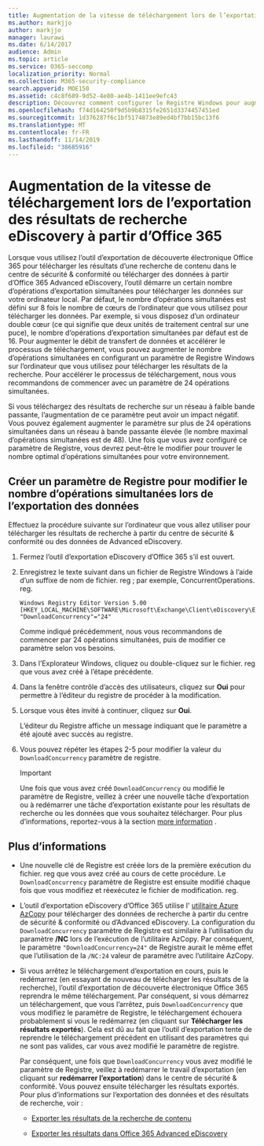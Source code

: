 ```yaml
---
title: Augmentation de la vitesse de téléchargement lors de l’exportation des résultats de recherche eDiscovery à partir d’Office 365
ms.author: markjjo
author: markjjo
manager: laurawi
ms.date: 6/14/2017
audience: Admin
ms.topic: article
ms.service: O365-seccomp
localization_priority: Normal
ms.collection: M365-security-compliance
search.appverid: MOE150
ms.assetid: c4c8f689-9d52-4e80-ae4b-1411ee9efc43
description: Découvrez comment configurer le Registre Windows pour augmenter le débit des données lors du téléchargement des résultats de recherche et des données de recherche à partir du centre de conformité & de sécurité et de la fonctionnalité eDiscovery avancée dans Office 365.
ms.openlocfilehash: f74d164250f9d5b9b8315fe2651d3374457451ed
ms.sourcegitcommit: 1d376287f6c1bf5174873e89ed4bf7bb15bc13f6
ms.translationtype: MT
ms.contentlocale: fr-FR
ms.lasthandoff: 11/14/2019
ms.locfileid: "38685916"
---
```

# <a name="increase-the-download-speed-when-exporting-ediscovery-search-results-from-office-365"></a>Augmentation de la vitesse de téléchargement lors de l’exportation des résultats de recherche eDiscovery à partir d’Office 365

Lorsque vous utilisez l’outil d’exportation de découverte électronique Office 365 pour télécharger les résultats d’une recherche de contenu dans le centre de sécurité & conformité ou télécharger des données à partir d’Office 365 Advanced eDiscovery, l’outil démarre un certain nombre d’opérations d’exportation simultanées pour télécharger les données sur votre ordinateur local. Par défaut, le nombre d’opérations simultanées est défini sur 8 fois le nombre de cœurs de l’ordinateur que vous utilisez pour télécharger les données. Par exemple, si vous disposez d’un ordinateur double cœur (ce qui signifie que deux unités de traitement central sur une puce), le nombre d’opérations d’exportation simultanées par défaut est de 16. Pour augmenter le débit de transfert de données et accélérer le processus de téléchargement, vous pouvez augmenter le nombre d’opérations simultanées en configurant un paramètre de Registre Windows sur l’ordinateur que vous utilisez pour télécharger les résultats de la recherche. Pour accélérer le processus de téléchargement, nous vous recommandons de commencer avec un paramètre de 24 opérations simultanées.
  
Si vous téléchargez des résultats de recherche sur un réseau à faible bande passante, l’augmentation de ce paramètre peut avoir un impact négatif. Vous pouvez également augmenter le paramètre sur plus de 24 opérations simultanées dans un réseau à bande passante élevée (le nombre maximal d’opérations simultanées est de 48). Une fois que vous avez configuré ce paramètre de Registre, vous devrez peut-être le modifier pour trouver le nombre optimal d’opérations simultanées pour votre environnement.
  
## <a name="create-a-registry-setting-to-change-the-number-of-concurrent-operations-when-exporting-data"></a>Créer un paramètre de Registre pour modifier le nombre d’opérations simultanées lors de l’exportation des données

Effectuez la procédure suivante sur l’ordinateur que vous allez utiliser pour télécharger les résultats de recherche à partir du centre de sécurité & conformité ou des données de Advanced eDiscovery.
  
1. Fermez l’outil d’exportation eDiscovery d’Office 365 s’il est ouvert. 
    
2. Enregistrez le texte suivant dans un fichier de Registre Windows à l’aide d’un suffixe de nom de fichier. reg ; par exemple, ConcurrentOperations. reg. 
    
    ```text
    Windows Registry Editor Version 5.00
    [HKEY_LOCAL_MACHINE\SOFTWARE\Microsoft\Exchange\Client\eDiscovery\ExportTool]
    "DownloadConcurrency"="24"
    ```

    Comme indiqué précédemment, nous vous recommandons de commencer par 24 opérations simultanées, puis de modifier ce paramètre selon vos besoins.
    
3. Dans l’Explorateur Windows, cliquez ou double-cliquez sur le fichier. reg que vous avez créé à l’étape précédente.
    
4. Dans la fenêtre contrôle d’accès des utilisateurs, cliquez sur **Oui** pour permettre à l’éditeur du registre de procéder à la modification. 
    
5. Lorsque vous êtes invité à continuer, cliquez sur **Oui**.
    
    L’éditeur du Registre affiche un message indiquant que le paramètre a été ajouté avec succès au registre.
    
6. Vous pouvez répéter les étapes 2-5 pour modifier la valeur du `DownloadConcurrency` paramètre de registre. 
    
    > [!IMPORTANT]
    > Une fois que vous avez créé `DownloadConcurrency` ou modifié le paramètre de Registre, veillez à créer une nouvelle tâche d’exportation ou à redémarrer une tâche d’exportation existante pour les résultats de recherche ou les données que vous souhaitez télécharger. Pour plus d’informations, reportez-vous à la section [more information](#more-information) . 
  
## <a name="more-information"></a>Plus d’informations

- Une nouvelle clé de Registre est créée lors de la première exécution du fichier. reg que vous avez créé au cours de cette procédure. Le `DownloadConcurrency` paramètre de Registre est ensuite modifié chaque fois que vous modifiez et réexécutez le fichier de modification. reg. 
    
- L’outil d’exportation eDiscovery d’Office 365 utilise l' [utilitaire Azure AzCopy](https://go.microsoft.com/fwlink/?linkid=849949) pour télécharger des données de recherche à partir du centre de sécurité & conformité ou d’Advanced eDiscovery. La configuration du `DownloadConcurrency` paramètre de Registre est similaire à l’utilisation du paramètre **/NC** lors de l’exécution de l’utilitaire AzCopy. Par conséquent, le paramètre `"DownloadConcurrency=24"` de Registre aurait le même effet que l’utilisation de la `/NC:24` valeur de paramètre avec l’utilitaire AzCopy. 
    
- Si vous arrêtez le téléchargement d’exportation en cours, puis le redémarrez (en essayant de nouveau de télécharger les résultats de la recherche), l’outil d’exportation de découverte électronique Office 365 reprendra le même téléchargement. Par conséquent, si vous démarrez un téléchargement, que vous l’arrêtez, puis `DownloadConcurrency` que vous modifiez le paramètre de Registre, le téléchargement échouera probablement si vous le redémarrez (en cliquant sur **Télécharger les résultats exportés**). Cela est dû au fait que l’outil d’exportation tente de reprendre le téléchargement précédent en utilisant des paramètres qui ne sont pas valides, car vous avez modifié le paramètre de registre.
    
    Par conséquent, une fois que `DownloadConcurrency` vous avez modifié le paramètre de Registre, veillez à redémarrer le travail d’exportation (en cliquant sur **redémarrer l’exportation**) dans le centre de sécurité & conformité. Vous pouvez ensuite télécharger les résultats exportés. Pour plus d’informations sur l’exportation des données et des résultats de recherche, voir :
    
  - [Exporter les résultats de la recherche de contenu](export-search-results.md)
    
  - [Exporter les résultats dans Office 365 Advanced eDiscovery](export-results-in-advanced-ediscovery.md)
    

